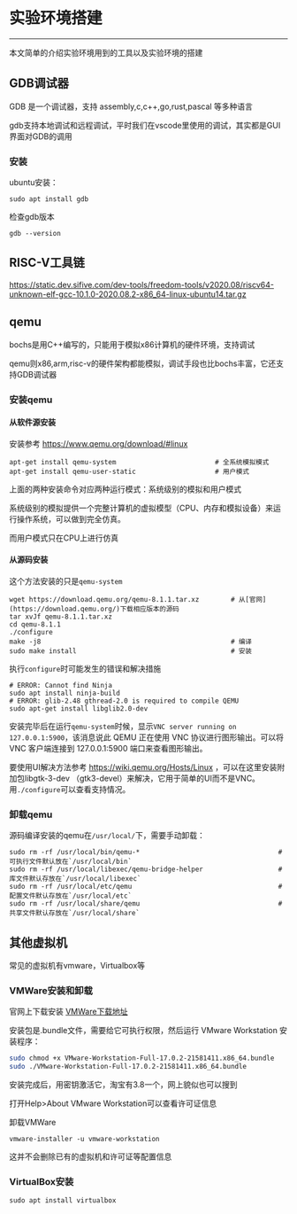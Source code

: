# 实验环境搭建

------

本文简单的介绍实验环境用到的工具以及实验环境的搭建

## GDB调试器

GDB 是一个调试器，支持 assembly,c,c++,go,rust,pascal 等多种语言

gdb支持本地调试和远程调试，平时我们在vscode里使用的调试，其实都是GUI界面对GDB的调用

### 安装

ubuntu安装：

```
sudo apt install gdb
```

检查gdb版本

```
gdb --version
```

## RISC-V工具链

https://static.dev.sifive.com/dev-tools/freedom-tools/v2020.08/riscv64-unknown-elf-gcc-10.1.0-2020.08.2-x86_64-linux-ubuntu14.tar.gz

## qemu

bochs是用C++编写的，只能用于模拟x86计算机的硬件环境，支持调试

qemu则x86,arm,risc-v的硬件架构都能模拟，调试手段也比bochs丰富，它还支持GDB调试器

### 安装qemu

#### 从软件源安装

安装参考 https://www.qemu.org/download/#linux

```shell
apt-get install qemu-system							# 全系统模拟模式
apt-get install qemu-user-static 					# 用户模式
```

上面的两种安装命令对应两种运行模式：系统级别的模拟和用户模式

系统级别的模拟提供一个完整计算机的虚拟模型（CPU、内存和模拟设备）来运行操作系统，可以做到完全仿真。

而用户模式只在CPU上进行仿真

#### 从源码安装

这个方法安装的只是`qemu-system`

```shell
wget https://download.qemu.org/qemu-8.1.1.tar.xz		# 从[官网](https://download.qemu.org/)下载相应版本的源码
tar xvJf qemu-8.1.1.tar.xz
cd qemu-8.1.1
./configure
make -j8												# 编译
sudo make install										# 安装
```

执行`configure`时可能发生的错误和解决措施

```shell
# ERROR: Cannot find Ninja										
sudo apt install ninja-build
# ERROR: glib-2.48 gthread-2.0 is required to compile QEMU			
sudo apt-get install libglib2.0-dev
```

安装完毕后在运行`qemu-system`时候，显示`VNC server running on 127.0.0.1:5900`，该消息说此 QEMU 正在使用 VNC 协议进行图形输出。可以将 VNC 客户端连接到 127.0.0.1:5900 端口来查看图形输出。

要使用UI解决方法参考 https://wiki.qemu.org/Hosts/Linux ，可以在这里安装附加包libgtk-3-dev （gtk3-devel）来解决，它用于简单的UI而不是VNC。用`./configure`可以查看支持情况。

### 卸载qemu

源码编译安装的qemu在`/usr/local/`下，需要手动卸载：

```shell
sudo rm -rf /usr/local/bin/qemu-*									#可执行文件默认放在`/usr/local/bin`
sudo rm -rf /usr/local/libexec/qemu-bridge-helper					#库文件默认存放在`/usr/local/libexec`
sudo rm -rf /usr/local/etc/qemu										#配置文件默认存放在`/usr/local/etc`
sudo rm -rf /usr/local/share/qemu									#共享文件默认存放在`/usr/local/share`
```

## 其他虚拟机

常见的虚拟机有vmware，Virtualbox等

### VMWare安装和卸载

官网上下载安装	[VMWare下载地址](https://www.vmware.com/products/workstation-pro/workstation-pro-evaluation.html)

安装包是.bundle文件，需要给它可执行权限，然后运行 VMware Workstation 安装程序：

```bash
sudo chmod +x VMware-Workstation-Full-17.0.2-21581411.x86_64.bundle
sudo ./VMware-Workstation-Full-17.0.2-21581411.x86_64.bundle
```

安装完成后，用密钥激活它，淘宝有3.8一个，网上貌似也可以搜到

打开Help>About VMware Workstation可以查看许可证信息

卸载VMWare

```
vmware-installer -u vmware-workstation
```

这并不会删除已有的虚拟机和许可证等配置信息

### VirtualBox安装

```
sudo apt install virtualbox
```

